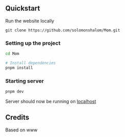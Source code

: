 
## Quickstart

Run the website locally

```
git clone https://github.com/solomonshalom/Mom.git
```

### Setting up the project

```bash
cd Mom

# Install dependencies
pnpm install
```

### Starting server

```bash
pnpm dev
```

Server should now be running on [localhost](https://localhost:3000)

## Credits

Based on www
